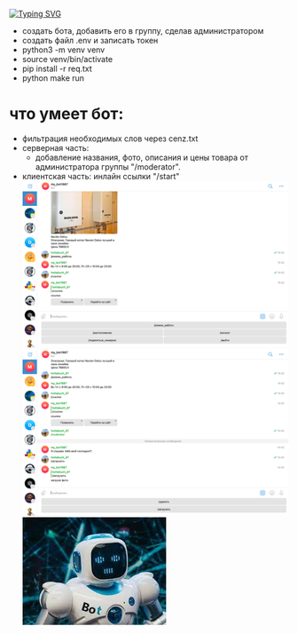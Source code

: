[![Typing SVG](https://readme-typing-svg.herokuapp.com?color=%2336BCF7&lines=Telegram+bot+shop)](https://git.io/typing-svg)

- создать бота, добавить его в группу, сделав администратором
- создать файл .env и записать токен
- python3 -m venv venv
- source venv/bin/activate
- pip install -r req.txt
- python make run 

# что умеет бот:
- фильтрация необходимых слов через cenz.txt
- серверная часть:
    - добавление названия, фото, описания и цены товара от администратора группы "/moderator".
- клиентская часть: инлайн ссылки "/start"
![Image alt](https://github.com/hottabuch1987/telegramBot/raw/main/img/1.png)
![Image alt](https://github.com/hottabuch1987/telegramBot/raw/main/img/2.png)
![Image alt](https://github.com/hottabuch1987/telegramBot/raw/main/avatar.png)

